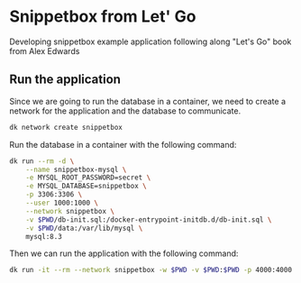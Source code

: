 # Snippetbox from Let' Go

Developing snippetbox example application following along "Let's Go" book from Alex Edwards

## Run the application

Since we are going to run the database in a container, we need to create a network for the application and the database to communicate.

```bash
dk network create snippetbox
```

Run the database in a container with the following command:

```bash
dk run --rm -d \
    --name snippetbox-mysql \
    -e MYSQL_ROOT_PASSWORD=secret \
    -e MYSQL_DATABASE=snippetbox \
    -p 3306:3306 \
    --user 1000:1000 \
    --network snippetbox \
    -v $PWD/db-init.sql:/docker-entrypoint-initdb.d/db-init.sql \
    -v $PWD/data:/var/lib/mysql \
    mysql:8.3
```

Then we can run the application with the following command:

```bash
dk run -it --rm --network snippetbox -w $PWD -v $PWD:$PWD -p 4000:4000 docker.io/cosmtrek/air air
```
